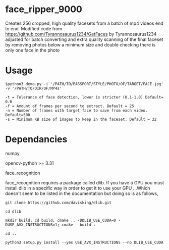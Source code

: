 # face_ripper_9000
Creates 256 cropped, high quality facesets from a batch of mp4 videos end to end. 
Modified code from https://github.com/Tyrannosaurus1234/GetFaces by Tyrannosaurus1234 adjusted for batch converting and
extra quality scanning of the final faceset by removing photos below a minimum size and double checking there is only one
face in the photo

# Usage

    $python3 demo.py -i '/PATH/TO/PASSPORT/STYLE/PHOTO/OF/TARGET/FACE.jpg' -v '/PATH/TO/DIR/OF/MP4s'

    -t = Tolerance of face detection, lower is stricter (0.1-1.0) Default= 0.6
    -f = Amount of frames per second to extract. Default = 25
    -n = Number of frames with target face to save from each video. Default=500
    -s = Minimum KB size of images to keep in the faceset. Default = 32

# Dependancies
numpy

opencv-python >= 3.31

face_recognition

face_recognition requires a package called dlib. If you have a GPU you must install dlib in a specific way in order to get it to use your GPU ...Which doesn't seem to be listed in the documentation but doing so is as follows,

    git clone https://github.com/davisking/dlib.git

    cd dlib

    mkdir build; cd build; cmake .. -DDLIB_USE_CUDA=0 -DUSE_AVX_INSTRUCTIONS=1; cmake --build .

    cd ..

    python3 setup.py install --yes USE_AVX_INSTRUCTIONS --no DLIB_USE_CUDA
